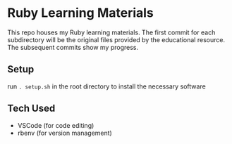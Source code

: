 # Ruby Learning Materials

This repo houses my Ruby learning materials.  The first commit for each subdirectory will be the original files provided by the educational resource. The subsequent commits show my progress.

## Setup
run `. setup.sh` in the root directory to install the necessary software

## Tech Used
- VSCode (for code editing)
- rbenv (for version management)
